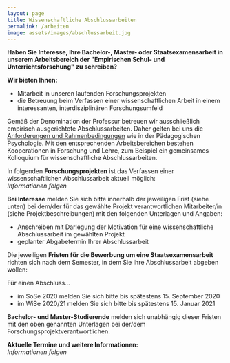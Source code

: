 ```yaml
---
layout: page
title: Wissenschaftliche Abschlussarbeiten
permalink: /arbeiten
image: assets/images/abschlussarbeit.jpg
---
```


**Haben Sie Interesse, Ihre Bachelor-, Master- oder Staatsexamensarbeit in unserem Arbeitsbereich der "Empirischen Schul- und Unterrichtsforschung" zu schreiben?**

**Wir bieten Ihnen:**<br>
*	Mitarbeit in unseren laufenden Forschungsprojekten
*	die Betreuung beim Verfassen einer wissenschaftlichen Arbeit in einem interessanten, interdisziplinären Forschungsumfeld

Gemäß der Denomination der Professur betreuen wir ausschließlich empirisch ausgerichtete Abschlussarbeiten. Daher gelten bei uns die [Anforderungen und Rahmenbedingungen](https://home.uni-leipzig.de/~paedpsy/wp-content/uploads/2019/01/PPT_Infoveranstaltung_allgemein.pdf) wie in der Pädagogischen Psychologie. Mit den entsprechenden Arbeitsbereichen bestehen Kooperationen in Forschung und Lehre, zum Beispiel ein gemeinsames Kolloquium für wissenschaftliche Abschlussarbeiten.

In folgenden **Forschungsprojekten** ist das Verfassen einer wissenschaftlichen Abschlussarbeit aktuell möglich:  
*Informationen folgen*

**Bei Interesse** melden Sie sich bitte innerhalb der jeweiligen Frist (siehe unten) bei dem/der für das gewählte Projekt verantwortlichen Mitarbeiter/in (siehe Projektbeschreibungen) mit den folgenden Unterlagen und Angaben:

*	Anschreiben mit Darlegung der Motivation für eine wissenschaftliche Abschlussarbeit im gewählten Projekt
*	geplanter Abgabetermin Ihrer Abschlussarbeit

Die jeweiligen **Fristen für die Bewerbung um eine Staatsexamensarbeit** richten sich nach dem Semester, in dem Sie Ihre Abschlussarbeit abgeben wollen:

Für einen Abschluss…
*	im SoSe 2020 melden Sie sich bitte bis spätestens 15. September 2020
*	im WiSe 2020/21 melden Sie sich bitte bis spätestens 15. Januar 2021

**Bachelor- und Master-Studierende** melden sich unabhängig dieser Fristen mit den oben genannten Unterlagen bei der/dem Forschungsprojektverantwortlichen.

**Aktuelle Termine und weitere Informationen:**  
*Informationen folgen*
